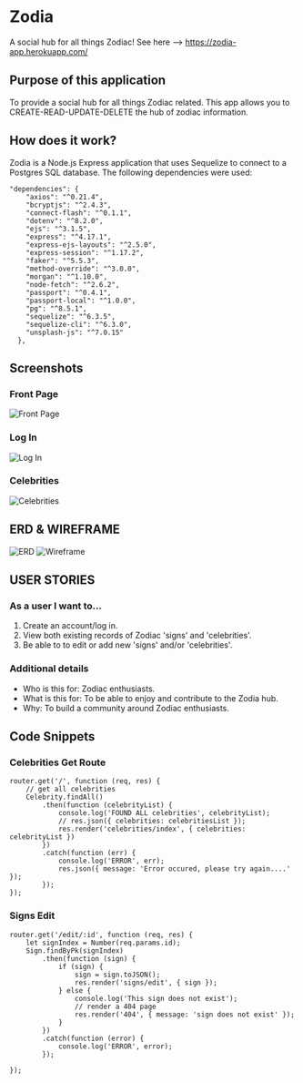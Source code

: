 # Zodia
A social hub for all things Zodiac!  See here --> https://zodia-app.herokuapp.com/

## Purpose of this application
To provide a social hub for all things Zodiac related.  This app allows you to CREATE-READ-UPDATE-DELETE the hub of zodiac information.

## How does it work?
Zodia is a Node.js Express application that uses Sequelize to connect to a Postgres SQL database.  The following dependencies were used:
```
"dependencies": {
    "axios": "^0.21.4",
    "bcryptjs": "^2.4.3",
    "connect-flash": "^0.1.1",
    "dotenv": "^8.2.0",
    "ejs": "^3.1.5",
    "express": "^4.17.1",
    "express-ejs-layouts": "^2.5.0",
    "express-session": "^1.17.2",
    "faker": "^5.5.3",
    "method-override": "^3.0.0",
    "morgan": "^1.10.0",
    "node-fetch": "^2.6.2",
    "passport": "^0.4.1",
    "passport-local": "^1.0.0",
    "pg": "^8.5.1",
    "sequelize": "^6.3.5",
    "sequelize-cli": "^6.3.0",
    "unsplash-js": "^7.0.15"
  }, 
  ```

## Screenshots
### Front Page
![Front Page](./img/zodia-front-page.png)
### Log In
![Log In](./img/zodia-log-in.png)
### Celebrities
![Celebrities](./img/zodia-celebrities.png)

## ERD & WIREFRAME
![ERD](./img/zodia_erd.png)
![Wireframe](./img/wireframe2.png)

## USER STORIES
### As a user I want to...
1. Create an account/log in.
2. View both existing records of Zodiac 'signs' and 'celebrities'.
3. Be able to to edit or add new 'signs' and/or 'celebrities'.

### Additional details
- Who is this for: Zodiac enthusiasts.
- What is this for: To be able to enjoy and contribute to the Zodia hub.
- Why: To build a community around Zodiac enthusiasts.

## Code Snippets
### Celebrities Get Route
```
router.get('/', function (req, res) {
    // get all celebrities
    Celebrity.findAll()
        .then(function (celebrityList) {
            console.log('FOUND ALL celebrities', celebrityList);
            // res.json({ celebrities: celebritiesList });
            res.render('celebrities/index', { celebrities: celebrityList })
        })
        .catch(function (err) {
            console.log('ERROR', err);
            res.json({ message: 'Error occured, please try again....' });
        });
});
```
### Signs Edit
```
router.get('/edit/:id', function (req, res) {
    let signIndex = Number(req.params.id);
    Sign.findByPk(signIndex)
        .then(function (sign) {
            if (sign) {
                sign = sign.toJSON();
                res.render('signs/edit', { sign });
            } else {
                console.log('This sign does not exist');
                // render a 404 page
                res.render('404', { message: 'sign does not exist' });
            }
        })
        .catch(function (error) {
            console.log('ERROR', error);
        });

});
```

